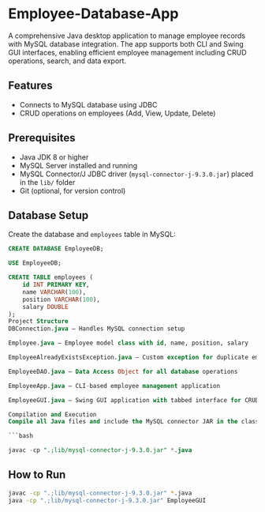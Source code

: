 # Employee-Database-App

A comprehensive Java desktop application to manage employee records with MySQL database integration. The app supports both CLI and Swing GUI interfaces, enabling efficient employee management including CRUD operations, search, and data export.

## Features

- Connects to MySQL database using JDBC
- CRUD operations on employees (Add, View, Update, Delete)

## Prerequisites

- Java JDK 8 or higher  
- MySQL Server installed and running  
- MySQL Connector/J JDBC driver (`mysql-connector-j-9.3.0.jar`) placed in the `lib/` folder  
- Git (optional, for version control)  

## Database Setup

Create the database and `employees` table in MySQL:

```sql
CREATE DATABASE EmployeeDB;

USE EmployeeDB;

CREATE TABLE employees (
    id INT PRIMARY KEY,
    name VARCHAR(100),
    position VARCHAR(100),
    salary DOUBLE
);
Project Structure
DBConnection.java — Handles MySQL connection setup

Employee.java — Employee model class with id, name, position, salary

EmployeeAlreadyExistsException.java — Custom exception for duplicate employee IDs

EmployeeDAO.java — Data Access Object for all database operations

EmployeeApp.java — CLI-based employee management application

EmployeeGUI.java — Swing GUI application with tabbed interface for CRUD, search, and export

Compilation and Execution
Compile all Java files and include the MySQL connector JAR in the classpath:

```bash

javac -cp ".;lib/mysql-connector-j-9.3.0.jar" *.java

```
## How to Run
 ```bash
 javac -cp ".;lib/mysql-connector-j-9.3.0.jar" *.java
 java -cp ".;lib/mysql-connector-j-9.3.0.jar" EmployeeGUI
 ```
